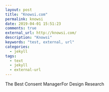 ```yaml
---
layout: post
title: "Knowsi.com"
permalink: knowsi
date: 2019-04-01 15:51:23
comments: true
external_url: http://knowsi.com/
description: "Knowsi"
keywords: "test, external, url"
categories:
  - jekyll
tags:
  - text
  - jekyll
  - external-url
---
```


The Best Consent ManagerFor Design Research
